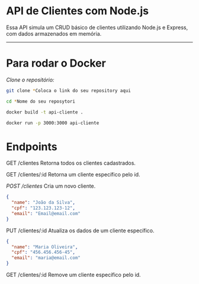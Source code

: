 # API de Clientes com Node.js

Essa API simula um CRUD básico de clientes utilizando Node.js e Express, com dados armazenados em memória.

---

# Para rodar o Docker

*Clone o repositório:*

```sh
git clone *Coloca o link do seu repository aqui
```

```sh
cd *Nome do seu reposytori
```

```sh
docker build -t api-cliente .
```

```sh
docker run -p 3000:3000 api-cliente
```
# Endpoints

GET /clientes
Retorna todos os clientes cadastrados.

GET /clientes/:id
Retorna um cliente específico pelo id.

*POST /clientes*
Cria um novo cliente.
```json
{
  "name": "João da Silva",
  "cpf": "123.123.123-12",
  "email": "Email@email.com"
}
```

PUT /clientes/:id
Atualiza os dados de um cliente específico.
```json
{
  "name": "Maria Oliveira",
  "cpf": "456.456.456-45",
  "email": "maria@email.com"
}
```

GET /clientes/:id
Remove um cliente específico pelo id.